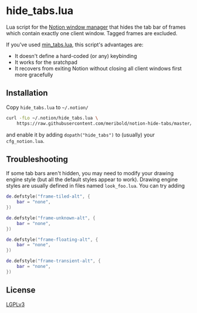 # hide_tabs.lua

Lua script for the [Notion window manager][1] that hides the tab bar of frames which
contain exactly one client window.  Tagged frames are excluded.

If you've used [min_tabs.lua][2], this script's advantages are:
* It doesn't define a hard-coded (or any) keybinding
* It works for the sratchpad
* It recovers from exiting Notion without closing all client windows first more gracefully

[1]: https://github.com/raboof/notion
[2]: https://github.com/raboof/notion/blob/master/contrib/scripts/min_tabs.lua

## Installation

Copy `hide_tabs.lua` to `~/.notion/`
```sh
curl -fLo ~/.notion/hide_tabs.lua \
    https://raw.githubusercontent.com/meribold/notion-hide-tabs/master/hide_tabs.lua
```
and enable it by adding `dopath("hide_tabs")` to
(usually) your `cfg_notion.lua`.

## Troubleshooting

If some tab bars aren't hidden, you may need to modify your drawing engine style (but all
the default styles appear to work).  Drawing engine styles are usually defined in files
named `look_foo.lua`.  You can try adding
```lua
de.defstyle("frame-tiled-alt", {
    bar = "none",
})

de.defstyle("frame-unknown-alt", {
    bar = "none",
})

de.defstyle("frame-floating-alt", {
    bar = "none",
})

de.defstyle("frame-transient-alt", {
    bar = "none",
})
```

## License

[LGPLv3](http://www.gnu.org/licenses/lgpl-3.0.en.html)

<!--- vim: set tw=90 sts=-1 sw=4 et spell: -->
